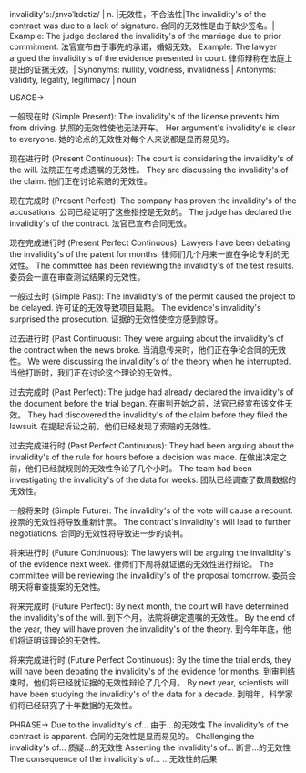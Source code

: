 invalidity's:/ˌɪnvəˈlɪdətiz/ | n. |无效性，不合法性|The invalidity's of the contract was due to a lack of signature.  合同的无效性是由于缺少签名。| Example: The judge declared the invalidity's of the marriage due to prior commitment. 法官宣布由于事先的承诺，婚姻无效。 Example: The lawyer argued the invalidity's of the evidence presented in court. 律师辩称在法庭上提出的证据无效。| Synonyms: nullity, voidness, invalidness | Antonyms: validity, legality, legitimacy | noun

USAGE->

一般现在时 (Simple Present):
The invalidity's of the license prevents him from driving. 执照的无效性使他无法开车。
Her argument's invalidity's is clear to everyone. 她的论点的无效性对每个人来说都是显而易见的。

现在进行时 (Present Continuous):
The court is considering the invalidity's of the will. 法院正在考虑遗嘱的无效性。
They are discussing the invalidity's of the claim. 他们正在讨论索赔的无效性。

现在完成时 (Present Perfect):
The company has proven the invalidity's of the accusations. 公司已经证明了这些指控是无效的。
The judge has declared the invalidity's of the contract. 法官已宣布合同无效。

现在完成进行时 (Present Perfect Continuous):
Lawyers have been debating the invalidity's of the patent for months. 律师们几个月来一直在争论专利的无效性。
The committee has been reviewing the invalidity's of the test results. 委员会一直在审查测试结果的无效性。

一般过去时 (Simple Past):
The invalidity's of the permit caused the project to be delayed. 许可证的无效导致项目延期。
The evidence's invalidity's surprised the prosecution. 证据的无效性使控方感到惊讶。

过去进行时 (Past Continuous):
They were arguing about the invalidity's of the contract when the news broke. 当消息传来时，他们正在争论合同的无效性。
We were discussing the invalidity's of the theory when he interrupted. 当他打断时，我们正在讨论这个理论的无效性。

过去完成时 (Past Perfect):
The judge had already declared the invalidity's of the document before the trial began. 在审判开始之前，法官已经宣布该文件无效。
They had discovered the invalidity's of the claim before they filed the lawsuit. 在提起诉讼之前，他们已经发现了索赔的无效性。

过去完成进行时 (Past Perfect Continuous):
They had been arguing about the invalidity's of the rule for hours before a decision was made. 在做出决定之前，他们已经就规则的无效性争论了几个小时。
The team had been investigating the invalidity's of the data for weeks.  团队已经调查了数周数据的无效性。


一般将来时 (Simple Future):
The invalidity's of the vote will cause a recount. 投票的无效性将导致重新计票。
The contract's invalidity's will lead to further negotiations. 合同的无效性将导致进一步的谈判。

将来进行时 (Future Continuous):
The lawyers will be arguing the invalidity's of the evidence next week. 律师们下周将就证据的无效性进行辩论。
The committee will be reviewing the invalidity's of the proposal tomorrow. 委员会明天将审查提案的无效性。

将来完成时 (Future Perfect):
By next month, the court will have determined the invalidity's of the will. 到下个月，法院将确定遗嘱的无效性。
By the end of the year, they will have proven the invalidity's of the theory. 到今年年底，他们将证明该理论的无效性。

将来完成进行时 (Future Perfect Continuous):
By the time the trial ends, they will have been debating the invalidity's of the evidence for months. 到审判结束时，他们将已经就证据的无效性辩论了几个月。
By next year, scientists will have been studying the invalidity's of the data for a decade. 到明年，科学家们将已经研究了十年数据的无效性。

PHRASE->
Due to the invalidity's of… 由于…的无效性
The invalidity's of the contract is apparent. 合同的无效性是显而易见的。
Challenging the invalidity's of… 质疑…的无效性
Asserting the invalidity's of…  断言…的无效性
The consequence of the invalidity's of… …无效性的后果
